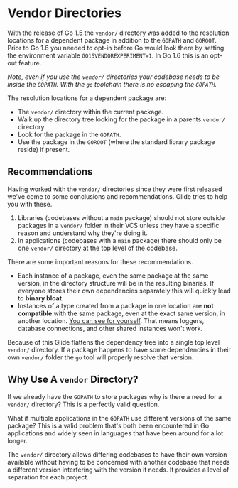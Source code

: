 # Vendor Directories

With the release of Go 1.5 the `vendor/` directory was added to the resolution locations for a dependent package in addition to the `GOPATH` and `GOROOT`. Prior to Go 1.6 you needed to opt-in before Go would look there by setting the environment variable `GO15VENDOREXPERIMENT=1`. In Go 1.6 this is an opt-out feature.

_Note, even if you use the `vendor/` directories your codebase needs to be inside the `GOPATH`. With the `go` toolchain there is no escaping the `GOPATH`._

The resolution locations for a dependent package are:

* The `vendor/` directory within the current package.
* Walk up the directory tree looking for the package in a parents `vendor/` directory.
* Look for the package in the `GOPATH`.
* Use the package in the `GOROOT` (where the standard library package reside) if present.

## Recommendations

Having worked with the `vendor/` directories since they were first released we've come to some conclusions and recommendations. Glide tries to help you with these.

1. Libraries (codebases without a `main` package) should not store outside packages in a `vendor/` folder in their VCS unless they have a specific reason and understand why they're doing it.
2. In applications (codebases with a `main` package) there should only be one `vendor/` directory at the top level of the codebase.

There are some important reasons for these recommendations.

* Each instance of a package, even the same package at the same version, in the directory structure will be in the resulting binaries. If everyone stores their own dependencies separately this will quickly lead to **binary bloat**.
* Instances of a type created from a package in one location are **not compatible** with the same package, even at the exact same version, in another location. [You can see for yourself](https://github.com/mattfarina/golang-broken-vendor). That means loggers, database connections, and other shared instances won't work.

Because of this Glide flattens the dependency tree into a single top level `vendor/` directory. If a package happens to have some dependencies in their own `vendor/` folder the `go` tool will properly resolve that version.

## Why Use A `vendor` Directory?

If we already have the `GOPATH` to store packages why is there a need for a `vendor/` directory? This is a perfectly valid question.

What if multiple applications in the `GOPATH` use different versions of the same package? This is a valid problem that's both been encountered in Go applications and widely seen in languages that have been around for a lot longer.

The `vendor/` directory allows differing codebases to have their own version available without having to be concerned with another codebase that needs a different version interfering with the version it needs. It provides a level of separation for each project.
